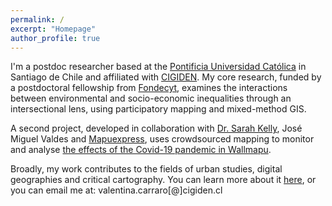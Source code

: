 ```yaml
---
permalink: /
excerpt: "Homepage"
author_profile: true
---
```


I'm a postdoc researcher based at the [Pontificia Universidad Católica](https://www.uc.cl/) in Santiago de Chile and affiliated with [CIGIDEN](http://www.cigiden.cl/en/home/). My core research, funded by a postdoctoral fellowship from [Fondecyt](https://www.conicyt.cl/fondecyt/), examines the interactions between environmental and socio-economic inequalities through an intersectional lens, using participatory mapping and mixed-method GIS.  

A second project, developed in collaboration with [Dr. Sarah Kelly](https://www.kellygeolab.com), José Miguel Valdes and [Mapuexpress](https://www.mapuexpress.org/), uses crowdsourced mapping to monitor and analyse [the effects of the Covid-19 pandemic in Wallmapu](https://www.mapuexpress.org/coronavirus/).

Broadly, my work contributes to the fields of urban studies, digital geographies and critical cartography. You can learn more about it [here](https://vcarraro.com//about), or you can email me at: valentina.carraro[@]cigiden.cl
